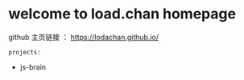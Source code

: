 # welcome to load.chan homepage

github 主页链接  ： https://lodachan.github.io/

`projects:`

+ js-brain





